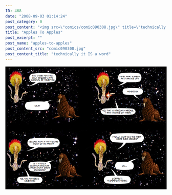 ```yaml
---
ID: 468
date: "2008-09-03 01:14:24"
post_category: 0
post_content: "<img src=\"comics/comic090308.jpg\" title=\"technically it IS a word\" />"
title: "Apples To Apples"
post_excerpt: ""
post_name: "apples-to-apples"
post_content_src: "comic090308.jpg"
post_content_title: "technically it IS a word"
---
```



[![technically it IS a word](/comics-hi-res/comic090308.jpg)](/comics-hi-res/comic090308.jpg)

